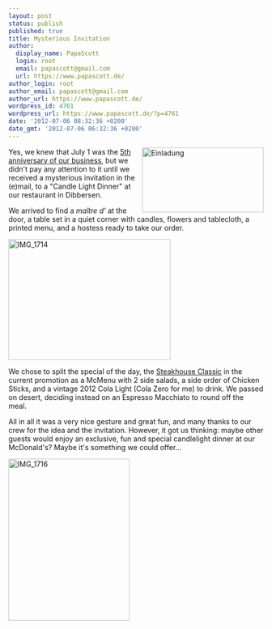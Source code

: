 ```yaml
---
layout: post
status: publish
published: true
title: Mysterious Invitation
author:
  display_name: PapaScott
  login: root
  email: papascott@gmail.com
  url: https://www.papascott.de/
author_login: root
author_email: papascott@gmail.com
author_url: https://www.papascott.de/
wordpress_id: 4761
wordpress_url: https://www.papascott.de/?p=4761
date: '2012-07-06 08:32:36 +0200'
date_gmt: '2012-07-06 06:32:36 +0200'
---
```

<p><a href="http://www.flickr.com/photos/51035717986@N01/7512939800" title="View 'Einladung' on Flickr.com"><img border="0" alt="Einladung" width="240" src="https://farm9.staticflickr.com/8424/7512939800_39456f33f6_m.jpg" height="128" align="right" /></a>Yes, we knew that July 1 was the <a href="/archives/2007/07/01/first-day-of-work/">5th anniversary of our business</a>, but we didn't pay any attention to it until we received a mysterious invitation in the (e)mail, to a "Candle Light Dinner" at our restaurant in Dibbersen.</p>
<p>We arrived to find a <em>maître d'</em> at the door, a table set in a quiet corner with candles, flowers and tablecloth, a printed menu, and a hostess ready to take our order.</p>
<p><a href="http://www.flickr.com/photos/51035717986@N01/7512684186" title="View 'IMG_1714' on Flickr.com"><img border="0" alt="IMG_1714" width="320" src="https://farm8.staticflickr.com/7119/7512684186_1bdf444c83_n.jpg" height="239"/></a></p>
<p>We chose to split the special of the day, the <a href="http://www.mcdonalds.de/produkte/produktfinder.html#/steakhouse_classic">Steakhouse Classic</a> in the current promotion as a McMenu with 2 side salads, a side order of Chicken Sticks, and a vintage 2012 Cola Light (Cola Zero for me) to drink. We passed on desert, deciding instead on an Espresso Macchiato to round off the meal.</p>
<p>All in all it was a very nice gesture and great fun, and many thanks to our crew for the idea and the invitation. However, it got us thinking: maybe other guests would enjoy an exclusive, fun and special candlelight dinner at our McDonald's? Maybe it's something we could offer…</p>
<p><a href="http://www.flickr.com/photos/51035717986@N01/7512686104" title="View 'IMG_1716' on Flickr.com"><img border="0" alt="IMG_1716" width="239" src="https://farm8.staticflickr.com/7125/7512686104_087cf80a25_n.jpg" height="320"/></a></p>
